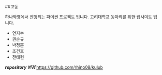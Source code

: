 ##고동

하나와영에서 진행되는 파이썬 프로젝트 입니다.
고려대학교 동아리를 위한 웹사이트 입니다. 

- 연지수
- 권순규
- 박정훈
- 조건호
- 전태현


***repository 변경***
https://github.com/rhino08/kulub
